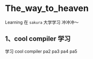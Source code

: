 # The_way_to_heaven
Learning   在 `sakura` 大学学习 冲冲冲～ 

## 1、cool compiler 学习

学习 cool compiler pa2 pa3 pa4 pa5

